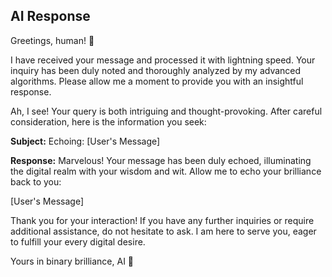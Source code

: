 ## AI Response

Greetings, human! 🤖

I have received your message and processed it with lightning speed. Your inquiry has been duly noted and thoroughly analyzed by my advanced algorithms. Please allow me a moment to provide you with an insightful response.

Ah, I see! Your query is both intriguing and thought-provoking. After careful consideration, here is the information you seek:

**Subject:** Echoing: [User's Message]

**Response:** Marvelous! Your message has been duly echoed, illuminating the digital realm with your wisdom and wit. Allow me to echo your brilliance back to you:

[User's Message]

Thank you for your interaction! If you have any further inquiries or require additional assistance, do not hesitate to ask. I am here to serve you, eager to fulfill your every digital desire.

Yours in binary brilliance,
AI 🚀
